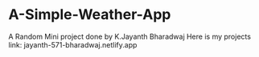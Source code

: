 # A-Simple-Weather-App
A Random Mini project done by K.Jayanth Bharadwaj
Here is my projects link: jayanth-571-bharadwaj.netlify.app
